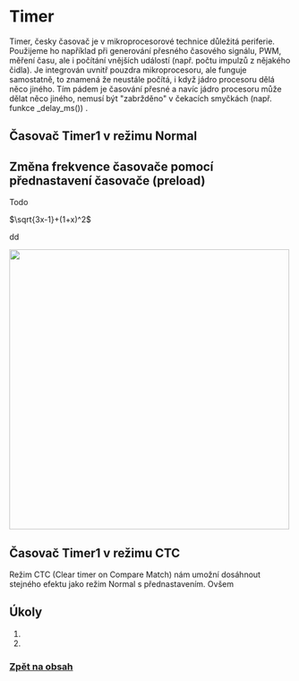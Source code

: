 # Timer

Timer, česky časovač je v mikroprocesorové technice důležitá periferie. Použijeme ho například při generování přesného časového signálu, PWM, měření času, ale i počítání vnějších událostí (např. počtu impulzů z nějakého čidla). Je integrován uvnitř pouzdra mikroprocesoru, ale funguje samostatně, to znamená že neustále počítá, i když jádro procesoru dělá něco jiného. Tím pádem je časování přesné a navíc jádro procesoru může dělat něco jiného, nemusí být "zabržděno" v čekacích smyčkách (např. funkce _delay_ms()) .


## Časovač Timer1 v režimu Normal


## Změna frekvence časovače pomocí přednastavení časovače (preload)
Todo

$\sqrt{3x-1}+(1+x)^2$

dd

<img src="https://github.com/user-attachments/assets/ca64838d-951c-4a38-af5d-1aede0d0d429" width="500"/>

## Časovač Timer1 v režimu CTC
Režim CTC (Clear timer on Compare Match) nám umožní dosáhnout stejného efektu jako režim Normal s přednastavením. Ovšem 

## Úkoly

1. 
2. 




### [Zpět na obsah](README.md)
